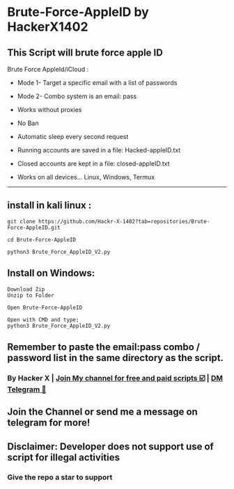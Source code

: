 # Brute-Force-AppleID by HackerX1402
## This Script will brute force apple ID

Brute Force AppleId/iCloud :

- Mode 1- Target a specific email with a list of passwords
- Mode 2- Combo system is an email: pass

- Works without proxies
- No Ban
- Automatic sleep every second request
- Running accounts are saved in a file:
Hacked-appleID.txt
- Closed accounts are kept in a file:
closed-appleID.txt
- Works on all devices... Linux, Windows, Termux
--------------------

## install in kali linux :

<!--START_SECTION:waka-->
```
git clone https://github.com/Hackr-X-1402?tab=repositories/Brute-Force-AppleID.git
```
<!--END_SECTION:waka-->

<!--START_SECTION:waka-->
```
cd Brute-Force-AppleID
```
<!--END_SECTION:waka-->

<!--START_SECTION:waka-->
```
python3 Brute_Force_AppleID_V2.py
```
<!--END_SECTION:waka-->

## Install on Windows:
<!--START_SECTION:waka-->
```
Download Zip
Unzip to Folder
```
<!--END_SECTION:waka-->

<!--START_SECTION:waka-->
```
Open Brute-Force-AppleID
```
<!--END_SECTION:waka-->

<!--START_SECTION:waka-->
```
Open with CMD and type;
python3 Brute_Force_AppleID_V2.py
```
<!--END_SECTION:waka-->
Remember to paste the email:pass combo / password list in the same directory as the script.
--------------------
### By Hacker X | <a class="" href="https://t.me/hackrxx1402">Join My channel for free and paid scripts ☑️</a> | <a class="" href="http://t.me/hackrx1402"> DM Telegram 🔷</a>
## Join the Channel or send me a message on telegram for more!

## Disclaimer: Developer does not support use of script for illegal activities
### Give the repo a star to support

